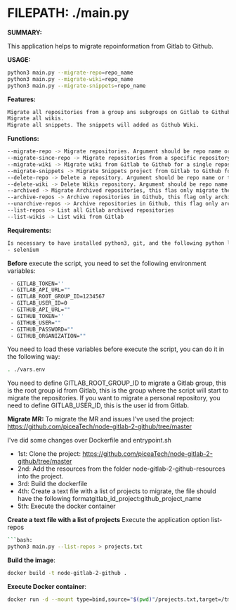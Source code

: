 # FILEPATH: ./main.py

**SUMMARY:**

This application helps to migrate repoinformation from Gitlab to Github.

**USAGE:**

```bash
python3 main.py --migrate-repo=repo_name
python3 main.py --migrate-wiki=repo_name
python3 main.py --migrate-snippets=repo_name
``````

**Features:**

```bash
Migrate all repositories from a group ans subgroups on Gitlab to Github.
Migrate all wikis.
Migrate all snippets. The snippets will added as Github Wiki.
```

**Functions:**

```bash
--migrate-repo -> Migrate repositories. Argument should be repo name or the key world "all" to migrate all repositories
--migrate-since-repo -> Migrate repositories from a specific repository to the end of the list. Argument should be repo name
--migrate-wiki -> Migrate wiki from Gitlab to Github for a single repository
--migrate-snippets -> Migrate Snippets project from Gitlab to Github for a single repository.Argument should be repo name or the key world "all" to migrate all repositories
--delete-repo -> Delete a repository. Argument should be repo name or the key world "all" to migrate all repositories
--delete-wiki -> Delete Wikis repository. Argument should be repo name or the key world "all" to migrate all repositories
--archived -> Migrate Archived repositories, this flas only migrate the archived repositories, by default is False
--archive-repos -> Archive repositories in Github, this flag only archive the repositories in Github, by default is False
--unarchive-repos -> Archive repositories in Github, this flag only archive the repositories in Github, by default is False
--list-repos -> List all Gitlab archived repositories
--list-wikis -> List wiki from Gitlab 
```

**Requirements:**

```bash
Is necessary to have installed python3, git, and the following python libraries:
- selenium
```

**Before** execute the script, you need to set the following environment variables:

```bash
 - GITLAB_TOKEN=''
 - GITLAB_API_URL=""
 - GITLAB_ROOT_GROUP_ID=1234567
 - GITLAB_USER_ID=0
 - GITHUB_API_URL=""
 - GITHUB_TOKEN=''
 - GITHUB_USER=""
 - GITHUB_PASSWORD=""
 - GITHUB_ORGANIZATION=""
````

You need to load these variables before execute the script, you can do it in the following way:

```bash
. ./vars.env
```

You need to define GITLAB_ROOT_GROUP_ID to migrate a Gitlab group, this is the root group id from Gitlab, this is the group where the script will start to migrate the repositories.
If you want to migrate a personal repository, you need to define GITLAB_USER_ID, this is the user id from Gitlab.

**Migrate MR:**
To migrate the MR and issues I've used the project: <https://github.com/piceaTech/node-gitlab-2-github/tree/master>

I've did some changes over Dockerfile and entrypoint.sh

- 1st: Clone the project: <https://github.com/piceaTech/node-gitlab-2-github/tree/master>
- 2nd: Add the resources from the folder node-gitlab-2-github-resources into the project.
- 3rd: Build the dockerfile
- 4th: Create a text file with a list of projects to migrate, the file should have the following formatgitlab_id_project:github_project_name
- 5th: Execute the docker container

**Create a text file with a list of projects**
Execute the application option list-repos

```bash
```bash:
python3 main.py --list-repos > projects.txt
```

**Build the image**:

```bash
docker build -t node-gitlab-2-github .
```

**Execute Docker container**:

```bash
docker run -d --mount type=bind,source="$(pwd)"/projects.txt,target=/tmp/project_list,readonly -e GITLAB_TOKEN='YOUR_TOKEN' -e GITHUB_TOKEN='YOUR_TOKEN' -e PROJECT_LIST_FILE="/tmp/project_list" --name gitlab-migration node-gitlab-2-github:latest
```
